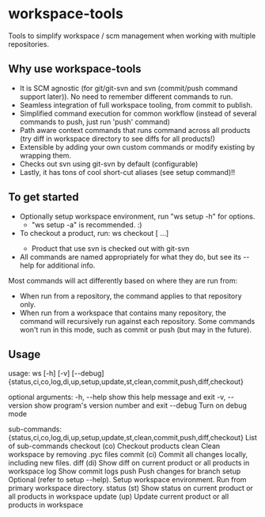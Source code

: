workspace-tools
===============

Tools to simplify workspace / scm management when working with multiple repositories.

Why use workspace-tools
-----------------------
* It is SCM agnostic (for git/git-svn and svn (commit/push command support later)). No need to remember different commands to run.
* Seamless integration of full workspace tooling, from commit to publish.
* Simplified command execution for common workflow (instead of several commands to push, just run 'push' command)
* Path aware context commands that runs command across all products (try diff in workspace directory to see diffs for all products!)
* Extensible by adding your own custom commands or modify existing by wrapping them.
* Checks out svn using git-svn by default (configurable)
* Lastly, it has tons of cool short-cut aliases (see setup command)!!

To get started
---------------
* Optionally setup workspace environment, run "ws setup -h" for options.
    - "ws setup -a" is recommended. :)
* To checkout a product, run: ws checkout <git or svn repository url> [<url2> ...]
    - Product that use svn is checked out with git-svn
* All commands are named appropriately for what they do, but see its --help for additional info.

Most commands will act differently based on where they are run from:
* When run from a repository, the command applies to that repository only.
* When run from a workspace that contains many repository, the command will recursively run against each repository.
  Some commands won't run in this mode, such as commit or push (but may in the future).

Usage
-----
usage: ws [-h] [-v] [--debug]
          {status,ci,co,log,di,up,setup,update,st,clean,commit,push,diff,checkout}

optional arguments:
  -h, --help            show this help message and exit
  -v, --version         show program's version number and exit
  --debug               Turn on debug mode

sub-commands:
  {status,ci,co,log,di,up,setup,update,st,clean,commit,push,diff,checkout}
                        List of sub-commands
    checkout (co)       Checkout products
    clean               Clean workspace by removing .pyc files
    commit (ci)         Commit all changes locally, including new files.
    diff (di)           Show diff on current product or all products in
                        workspace
    log                 Show commit logs
    push                Push changes for branch
    setup               Optional (refer to setup --help). Setup workspace
                        environment. Run from primary workspace directory.
    status (st)         Show status on current product or all products in
                        workspace
    update (up)         Update current product or all products in workspace
